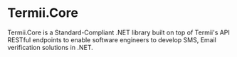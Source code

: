 # Termii.Core
Termii.Core is a Standard-Compliant .NET library built on top of Termii's API RESTful endpoints to enable software engineers to develop SMS, Email verification solutions in .NET.
